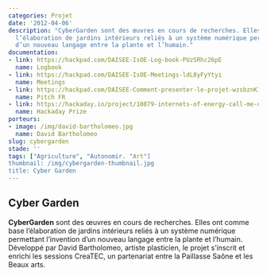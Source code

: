 ```yaml
---
categories: Projet
date: '2012-04-06'
description: "CyberGarden sont des œuvres en cours de recherches. Elles ont comme base
  l’élaboration de jardins intérieurs reliés à un système numérique permettant l’invention
  d’un nouveau langage entre la plante et l’humain."
documentation:
- link: https://hackpad.com/DAISEE-IsOE-Log-book-PUz5Rhc26pE
  name: Logbook
- link: https://hackpad.com/DAISEE-IsOE-Meetings-ldL8yFyYtyi
  name: Meetings
- link: https://hackpad.com/DAISEE-Comment-presenter-le-projet-wzsbznK1HSO
  name: Pitch FR
- link: https://hackaday.io/project/10879-internets-of-energy-call-me-daisee
  name: Hackaday Prize
porteurs:
- image: /img/david-bartholomeo.jpg
  name: David Bartholomeo
slug: cybergarden
stade: ''
tags: ["Agriculture", "Autonomir. "Art"]
thumbnail: /img/cybergarden-thumbnail.jpg
title: Cyber Garden
---
```


## Cyber Garden

**CyberGarden** sont des œuvres en cours de recherches. Elles ont comme base l’élaboration de jardins intérieurs reliés à un système numérique permettant l’invention d’un nouveau langage entre la plante et l’humain.
Développé par David Bartholomeo, artiste plasticien, le projet s’inscrit et enrichi les sessions CreaTEC, un partenariat entre la Paillasse Saône et les Beaux arts.
